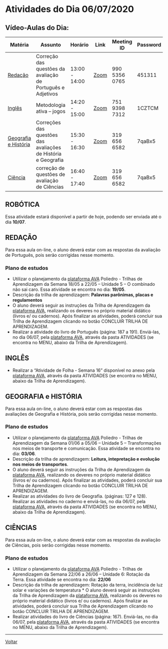 # Atividades do Dia 06/07/2020

## Vídeo-Aulas do Dia:

| Matéria | Assunto |Horário | Link | Meeting ID | Password |
|---------|---------|--------|------|------------|----------|
| [Redação](#redação) | Correção das questões da avaliação de Português e Adjetivos | 13:00 - 14:00 | [Zoom](https://zoom.us/j/99053560765?pwd=YlZ4Z1FjUmZoNThwbFYxa1M2VUhlZz09) | 990 5356 0765 | 451311 |
| [Inglês](#inglês) | Metodologia ativa – jogos | 14:20 - 15:00 | [Zoom](https://us04web.zoom.us/j/75193987312?pwd=ek9mdlkzV3E0TTVaa21RTWhyWGRFUT09) | 751 9398 7312 | 1CZTCM |
| [Geografia e História](#geografia-e-história) | Correções das questões das avaliações de História e Geografia | 15:30 - 16:30 | [Zoom](https://zoom.us/j/3196566582?pwd=cFNUb3BrREpzanpQV2toZ09RbjFnUT09) | 319 656 6582 | 7qaBx5 |
| [Ciência](#ciências) | correção de questões de avaliação de Ciências | 16:40 - 17:40 | [Zoom](https://zoom.us/j/3196566582?pwd=cFNUb3BrREpzanpQV2toZ09RbjFnUT09) | 319 656 6582 | 7qaBx5 | 

## ROBÓTICA

Essa atividade estará disponível a partir de hoje, podendo ser enviada até o dia
**10/07**.

## REDAÇÃO 

Para essa aula on-line, o aluno deverá estar com as respostas da avaliação de Português, pois serão corrigidas nesse momento.

### Plano de estudos

* Utilizar o planejamento da [plataforma AVA] Poliedro - Trilhas de Aprendizagem da Semana 18/05 a 22/05 – Unidade 5 – O combinado não sai caro. Essa atividade se encontra no dia: **19/05**.
* Descrição da trilha de aprendizagem: **Palavras parônimas, placas e regulamentos**
* O aluno deverá seguir as instruções da Trilha de Aprendizagem da [plataforma AVA], realizando os deveres no próprio material didático (livros e/ ou cadernos). Após finalizar as atividades, poderá concluir sua Trilha de Aprendizagem clicando no botão CONCLUIR TRILHA DE APRENDIZAGEM.
* Realizar a atividade do livro de Português (página: 187 a 191). Enviá-las, no dia 06/07, pela [plataforma AVA], através da pasta ATIVIDADES (se encontra no MENU, abaixo da Trilha de Aprendizagem).

## INGLÊS

* Realizar a “Atividade de Folha - Semana 16” disponível no anexo pela [plataforma AVA], através da pasta ATIVIDADES (se encontra no MENU, abaixo da Trilha de Aprendizagem).

## GEOGRAFIA e HISTÓRIA

Para essa aula on-line, o aluno deverá estar com as respostas das avaliações de Geografia e História, pois serão corrigidas nesse momento.

### Plano de estudos

* Utilizar o planejamento da [plataforma AVA] Poliedro - Trilhas de Aprendizagem da Semana 01/06 a 05/06 – Unidade 5 – Transformações nos meios de transporte e comunicação. Essa atividade se encontra no dia: **03/06**.
* Descrição da trilha de aprendizagem: **Leitura, intepretação e evolução nos meios de transportes**.
* O aluno deverá seguir as instruções da Trilha de Aprendizagem da [plataforma AVA], realizando os deveres no próprio material didático (livros e/ ou cadernos). Após finalizar as atividades, poderá concluir sua Trilha de Aprendizagem clicando no botão CONCLUIR TRILHA DE APRENDIZAGEM.
* Realizar as atividades do livro de Geografia. (páginas: 127 e 128). Realizar as atividades no caderno e enviá-las, no dia 06/07, pela [plataforma AVA], através da pasta ATIVIDADES (se encontra no MENU, abaixo da Trilha de Aprendizagem).

## CIÊNCIAS

Para essa aula on-line, o aluno deverá estar com as respostas da avaliação de Ciências, pois serão corrigidas nesse momento.

### Plano de estudos

* Utilizar o planejamento da [plataforma AVA] Poliedro - Trilhas de Aprendizagem da Semana 22/06 a 26/06 – Unidade 6: Rotação da Terra. Essa atividade se encontra no dia: **22/06**
* Descrição da trilha de aprendizagem: Rotação da terra, incidência de luz solar e variações de temperatura * O aluno deverá seguir as instruções da Trilha de Aprendizagem da [plataforma AVA], realizando os deveres no próprio material didático (livros e/ ou cadernos). Após finalizar as atividades, poderá concluir sua Trilha de Aprendizagem clicando no botão CONCLUIR TRILHA DE APRENDIZAGEM.
* Realizar atividades do livro de Ciências (página: 167). Enviá-las, no dia 06/07, pela [plataforma AVA], através da pasta ATIVIDADES (se encontra no MENU, abaixo da Trilha de Aprendizagem).

---
[Voltar](index.md)


[plataforma AVA]: https://poliedro-ava.azurewebsites.net
